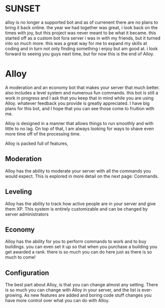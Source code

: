 # SUNSET
alloy is no longer a supported bot and as of currenent there are no plans to bring it back online. the year we had together was great, i look back on the times with joy, but this project was never meant to be what it became. this started off as a custom bot fora server i was in with my friends, but it turned into so much more. this was a great way for me to expand my skills at coding and in turn not only finding something i enjoy but am good at. i look forward to seeing you guys next time, but for now this is the end of Alloy.

# Alloy
A moderation and an economy bot that makes your server that much better. also includes a level system and numerous fun commands. this bot is still a work in progress and I ask that you keep that in mind while you are using Alloy. whatever feedback you provide is greatly appreciated. I have big plans for this bot, and I hope that you can see those come to fruition with me. 

Alloy is designed in a manner that allows things to run smoothly and with little to no lag. On top of that, I am always looking for ways to shave even more time off of the processing time.

Alloy is packed full of features,

## Moderation

Alloy has the ability to moderate your server with all the commands you would expect. This is explored in more detail on the next page: Commands. 



## Leveling
Alloy has the ability to track how active people are in your server and give them XP. This system is entirely customizable and can be changed by server administrators



## Economy
Alloy has the ability for you to perform commands to work and to buy buildings. you can even set it up so that when you purchase a building you get awarded a rank. there is so much you can do here just as there is so much to come!


## Configuration
The best part about Alloy, is that you can change almost any setting. There is so much you can change with Alloy in your server, and the list is ever-growing. As new features are added and boring code stuff changes you have more control over what you can do with Alloy.
